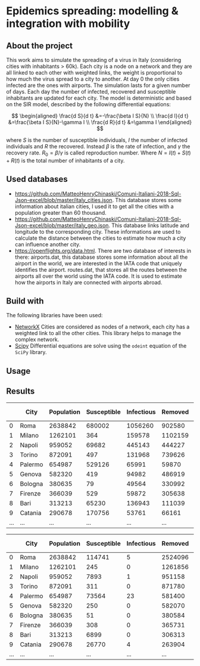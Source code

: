 # Epidemics spreading: modelling & integration with mobility

## About the project
This work aims to simulate the spreading of a virus in Italy (considering cities with inhabitants > 60k). Each city is a node on a network and they are all linked to each other with weighted links, the weight is proportional to how much the virus spread to a city to another. At day 0 the only cities infected are the ones with airports. The simulation lasts for a given number of days. Each day the number of infected, recovered and susceptible inhabitants are updated for each city. The model is deterministic and based on the SIR model, described by the following differential equations:

$$
\begin{aligned}
\frac{d S}{d t} &=-\frac{\beta I S}{N} \\
\frac{d I}{d t} &=\frac{\beta I S}{N}-\gamma I \\
\frac{d R}{d t} &=\gamma I
\end{aligned}
$$

where $S$ is the number of susceptible individuals, $I$ the number of infected individuals and $R$ the recovered. Instead $\beta$ is the rate of infection, and $\gamma$ the recovery rate. $R_0=\beta / \gamma$ is called reproduction number. 
Where $N=I(t)+S(t)+R(t)$ is the total number of inhabitants of a city.

## Used databases

* https://github.com/MatteoHenryChinaski/Comuni-Italiani-2018-Sql-Json-excel/blob/master/italy_cities.json. This database stores some information about italian cities, I used it to get all the cities with a population greater than 60 thousand.
* https://github.com/MatteoHenryChinaski/Comuni-Italiani-2018-Sql-Json-excel/blob/master/italy_geo.json. This database links latitude and longitude to the corresponding city. These informations are used to calculate the distance between the cities to estimate how much a city can influence another city.
* https://openflights.org/data.html. There are two database of interests in there: airports.dat, this database stores some information about all the airport in the world, we are interested in the IATA code that uniquely identifies the airport. routes.dat, that stores all the routes between the airports all over the world using the IATA code. It is used to estimate how the airports in Italy are connected with airports abroad.

## Build with
The following libraries have been used:
* [NetworkX](https://networkx.org/) Cities are considered as nodes of a network, each city has a weighted link to all the other cities. This library helps to manage the complex network.
* [Scipy](https://scipy.org/) Differential equations are solve using the `odeint` equation of the `SciPy` library.


## Usage

## Results



|     | City    | Population | Susceptible | Infectious | Removed | Airport routes |
|-----|---------|------------|-------------|------------|---------|----------------|
| 0   | Roma    | 2638842    | 680002      | 1056260    | 902580  | 50             |
| 1   | Milano  | 1262101    | 364         | 159578     | 1102159 | 60             |
| 2   | Napoli  | 959052     | 69682       | 445143     | 444227  | 0              |
| 3   | Torino  | 872091     | 497         | 131968     | 739626  | 44             |
| 4   | Palermo | 654987     | 529126      | 65991      | 59870   | 63             |
| 5   | Genova  | 582320     | 419         | 94982      | 486919  | 20             |
| 6   | Bologna | 380635     | 79          | 49564      | 330992  | 88             |
| 7   | Firenze | 366039     | 529         | 59872      | 305638  | 53             |
| 8   | Bari    | 313213     | 65230       | 136943     | 111039  | 50             |
| 9   | Catania | 290678     | 170756      | 53761      | 66161   | 115            |
| ... | ...     | ...        | ...         | ...        | ...     | ...            |

|     | City    | Population | Susceptible | Infectious | Removed | Airport routes |
|-----|---------|------------|-------------|------------|---------|----------------|
| 0   | Roma    | 2638842    | 114741      | 5          | 2524096 | 50             |
| 1   | Milano  | 1262101    | 245         | 0          | 1261856 | 60             |
| 2   | Napoli  | 959052     | 7893        | 1          | 951158  | 0              |
| 3   | Torino  | 872091     | 311         | 0          | 871780  | 44             |
| 4   | Palermo | 654987     | 73564       | 23         | 581400  | 63             |
| 5   | Genova  | 582320     | 250         | 0          | 582070  | 20             |
| 6   | Bologna | 380635     | 51          | 0          | 380584  | 88             |
| 7   | Firenze | 366039     | 308         | 0          | 365731  | 53             |
| 8   | Bari    | 313213     | 6899        | 0          | 306313  | 50             |
| 9   | Catania | 290678     | 26770       | 4          | 263904  | 115            |
| ... | ...     | ...        | ...         | ...        | ...     | ...            |
